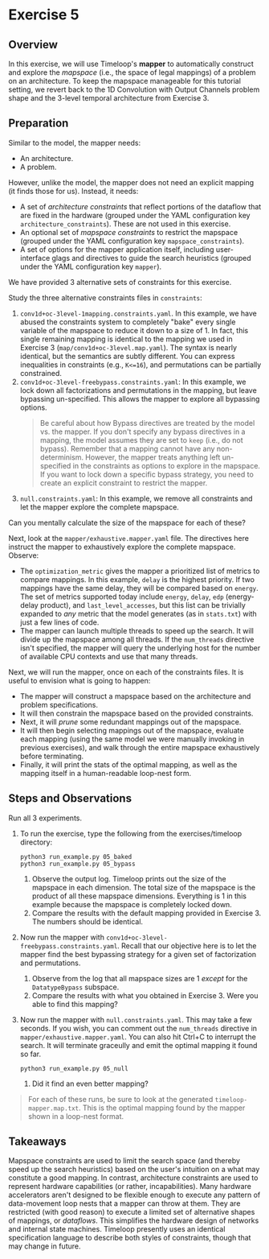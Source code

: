 Exercise 5
==========

## Overview

In this exercise, we will use Timeloop's **mapper** to automatically construct and explore the _mapspace_ (i.e., the space of legal mappings) of a problem on an architecture. To keep the mapspace manageable for this tutorial setting, we revert back to the 1D Convolution with Output Channels problem shape and the 3-level temporal architecture from Exercise 3.

## Preparation

Similar to the model, the mapper needs:
* An architecture.
* A problem.

However, unlike the model, the mapper does not need an explicit mapping (it finds those for us). Instead, it needs:
* A set of _architecture constraints_ that reflect portions of the dataflow that are fixed in the hardware (grouped under the YAML configuration key `architecture_constraints`). These are not used in this exercise.
* An optional set of _mapspace constraints_ to restrict the mapspace (grouped under the YAML configuration key `mapspace_constraints`).
* A set of options for the mapper application itself, including user-interface glags and directives to guide the search heuristics (grouped under the YAML configuration key `mapper`).

We have provided 3 alternative sets of constraints for this exercise.

Study the three alternative constraints files in `constraints`:
   1. `conv1d+oc-3level-1mapping.constraints.yaml`. In this example, we have abused the constraints system to completely "bake" every single variable of the mapspace to reduce it down to a size of 1. In fact, this single remaining mapping is identical to the mapping we used in Exercise 3 (`map/conv1d+oc-3level.map.yaml`). The syntax is nearly identical, but the semantics are subtly different. You can express inequalities in constraints (e.g., `K<=16`), and permutations can be partially constrained.
   2. `conv1d+oc-3level-freebypass.constraints.yaml`: In this example, we lock down all factorizations and permutations in the mapping, but leave bypassing un-specified. This allows the mapper to explore all bypassing options.
      > Be careful about how Bypass directives are treated by the model vs. the mapper. If you don't specify any bypass directives in a mapping, the model assumes they are set to `keep` (i.e., do not bypass). Remember that a mapping cannot have any non-determinism. However, the mapper treats anything left un-specified in the constraints as options to explore in the mapspace. If you want to lock down a specific bypass strategy, you need to create an explicit constraint to restrict the mapper.
   3. `null.constraints.yaml`: In this example, we remove all constraints and let the mapper explore the complete mapspace.

Can you mentally calculate the size of the mapspace for each of these?

Next, look at the `mapper/exhaustive.mapper.yaml` file. The directives here instruct the mapper to exhaustively explore the complete mapspace. Observe:
* The `optimization_metric` gives the mapper a prioritized list of metrics to compare mappings. In this example, `delay` is the highest priority. If two mappings have the same delay, they will be compared based on `energy`. The set of metrics supported today include `energy`, `delay`, `edp` (energy-delay product), and `last_level_accesses`, but this list can be trivially expanded to _any_ metric that the model generates (as in `stats.txt`) with just a few lines of code.
* The mapper can launch multiple threads to speed up the search. It will divide up the mapspace among all threads. If the `num_threads` directive isn't specified, the mapper will query the underlying host for the number of available CPU contexts and use that many threads.

Next, we will run the mapper, once on each of the constraints files. It is useful to envision what is going to happen:
* The mapper will construct a mapspace based on the architecture and problem specifications.
* It will then constrain the mapspace based on the provided constraints.
* Next, it will _prune_ some redundant mappings out of the mapspace.
* It will then begin selecting mappings out of the mapspace, evaluate each mapping (using the same model we were manually invoking in previous exercises), and walk through the entire mapspace exhaustively before terminating.
* Finally, it will print the stats of the optimal mapping, as well as the mapping itself in a human-readable loop-nest form.

## Steps and Observations

Run all 3 experiments.
1. To run the exercise, type the following from the exercises/timeloop directory:
      ```
      python3 run_example.py 05_baked
      python3 run_example.py 05_bypass
      ```

      1. Observe the output log. Timeloop prints out the size of the mapspace in each dimension. The total size of the mapspace is the product of all these mapspace dimensions. Everything is 1 in this example because the mapspace is completely locked down.
      2. Compare the results with the default mapping provided in Exercise 3. The numbers should be identical.
2. Now run the mapper with `conv1d+oc-3level-freebypass.constraints.yaml`. Recall that our objective here is to let the mapper find the best bypassing strategy for a given set of factorization and permutations.
      1. Observe from the log that all mapspace sizes are 1 _except_ for the `DatatypeBypass` subspace.
      2. Compare the results with what you obtained in Exercise 3. Were you able to find this mapping?
3. Now run the mapper with `null.constraints.yaml`. This may take a few seconds. If you wish, you can comment out the `num_threads` directive in `mapper/exhaustive.mapper.yaml`. You can also hit Ctrl+C to interrupt the search. It will terminate graceully and emit the optimal mapping it found so far.
      ```
      python3 run_example.py 05_null
      ```
      1. Did it find an even better mapping?

> For each of these runs, be sure to look at the generated `timeloop-mapper.map.txt`. This is the optimal mapping found by the mapper shown in a loop-nest format.

## Takeaways
Mapspace constraints are used to limit the search space (and thereby speed up the search heuristics) based on the user's intuition on a what may constitute a good mapping. In contrast, architecture constraints are used to represent hardware capabilities (or rather, incapabilities). Many hardware accelerators aren't designed to be flexible enough to execute any pattern of data-movement loop nests that a mapper can throw at them. They are restricted (with good reason) to execute a limited set of alternative shapes of mappings, or _dataflows_. This simplifies the hardware design of networks and internal state machines. Timeloop presently uses an identical specification language to describe both styles of constraints, though that may change in future.
